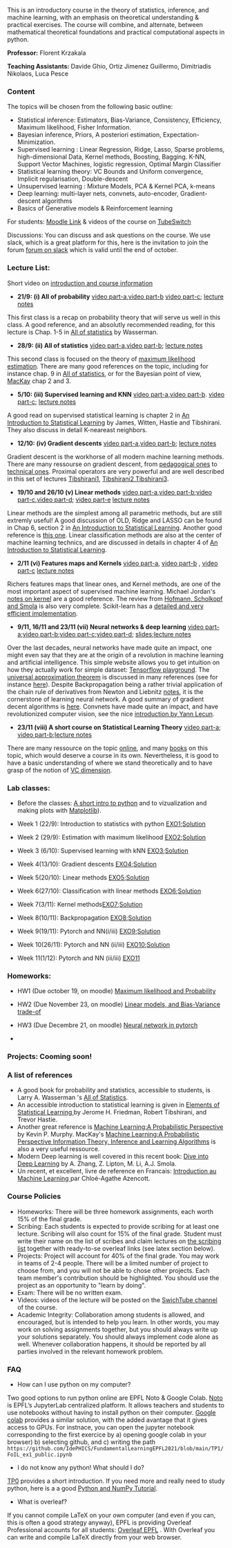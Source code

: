 This is an introductory course in the theory of statistics, inference, and machine learning, with an emphasis on theoretical understanding & practical exercises. The course will combine, and alternate, between mathematical theoretical foundations and practical computational aspects in python.

**Professor:** Florent Krzakala

**Teaching Assistants:** Davide Ghio, Ortiz Jimenez Guillermo,  Dimitriadis Nikolaos, Luca Pesce

### Content
The topics will be chosen from the following basic outline:

- Statistical inference: Estimators, Bias-Variance, Consistency, Efficiency, Maximum likelihood, Fisher Information.
- Bayesian inference, Priors, A posteriori estimation, Expectation-Minimization.
- Supervised learning : Linear Regression, Ridge, Lasso, Sparse problems, high-dimensional Data, Kernel methods, Boosting, Bagging. K-NN, Support Vector Machines, logistic regression, Optimal Margin Classifier
- Statistical learning theory: VC Bounds and Uniform convergence, Implicit regularisation, Double-descent
- Unsupervised learning : Mixture Models, PCA & Kernel PCA, k-means
- Deep learning: multi-layer nets, convnets, auto-encoder, Gradient-descent algorithms
- Basics of Generative models & Reinforcement learning


For students: [Moodle Link](https://moodle.epfl.ch/course/view.php?id=16783) & videos of the course on [TubeSwitch](https://tube.switch.ch/channels/P21dFjFlzG)

Discussions: You can discuss and ask questions on the course. We use slack, which is a great platform for this, here is the invitation to join the forum [forum on slack](https://join.slack.com/t/lecturee411-2021/shared_invite/zt-wctokqj5-Gsk8mp790JmMjDakedJArA) which is valid until the end of october.


### Lecture List:

Short video on [introduction and course information](https://tube.switch.ch/videos/OtMpZ1csbC)

* **21/9: (i) All of probability** [video part-a](https://tube.switch.ch/videos/O5cTqs2NT7),[video part-b](https://tube.switch.ch/videos/9GNFirFjRw) [video part-c](https://tube.switch.ch/videos/hg4GoRppXj); [lecture notes](https://www.overleaf.com/1222519813bdjmdjmjjpbx)
 
This first class is a recap on probability theory that will serve us well in this class. A good reference, and an absolutly recommended reading, for this lecture is Chap. 1-5 in [All of statistics](http://egrcc.github.io/docs/math/all-of-statistics.pdf) by Wasserman. 

* **28/9: (ii) All of statistics** [video part-a](https://tube.switch.ch/videos/B3r56XLIvj),[video part-b](https://tube.switch.ch/videos/BpUsMuh7p3); [lecture notes](https://www.overleaf.com/2917916729ycfdqnyjhbzp)

This second class is focused on the theory of [maximum likelihood estimation](https://en.wikipedia.org/wiki/Maximum_likelihood_estimation). There are many good references on the topic, including for instance chap. 9 in [All of statistics](http://egrcc.github.io/docs/math/all-of-statistics.pdf), or for the Bayesian point of view, [MacKay](http://www.inference.org.uk/itprnn/book.pdf) chap 2 and 3.

* **5/10: (iii) Supervised learning and KNN** [video part-a](https://tube.switch.ch/videos/y0T46zQ8Uz),[video part-b](https://tube.switch.ch/videos/WPxmNebck8). [video part-c](https://tube.switch.ch/videos/kiCjZ4fytL); [lecture notes](https://www.overleaf.com/7116425623ttfcnbvcncmt)

A good read on supervised statistical learning is chapter 2 in [An Introduction to Statistical Learning](https://www.statlearning.com/) by James, Witten, Hastie and Tibshirani. They also discuss in detail K-neareast neighbors.

* **12/10: (iv) Gradient descents**  [video part-a](https://tube.switch.ch/videos/ymhYGS5FBp),[video part-b](https://tube.switch.ch/videos/Uty6vSGfg2); [lecture notes](https://www.overleaf.com/7338629352qxyrtrjtsvnc) 

Gradient descent is the workhorse of all modern machine learning methods. There are many ressourse on gradient descent, from [pedagogical ones](https://ruder.io/optimizing-gradient-descent/) to [technical ones](https://gowerrobert.github.io/pdf/M2_statistique_optimisation/grad_conv.pdf). Proximal operators are very powerful and are well described in this set of lectures [Tibshirani1](https://www.stat.cmu.edu/~ryantibs/convexopt/lectures/grad-descent.pdf), [Tibshirani2](https://www.stat.cmu.edu/~ryantibs/convexopt/lectures/subgrad.pdf),[Tibshirani3](https://www.stat.cmu.edu/~ryantibs/convexopt/lectures/prox-grad.pdf).

* **19/10 and 26/10 (v) Linear methods** [video part-a](https://tube.switch.ch/videos/Uty6vSGfg2),[video part-b](https://tube.switch.ch/videos/GKTjPNui5i);[video part-c](https://tube.switch.ch/videos/qBtMeqUMOc),[video part-d](https://tube.switch.ch/videos/zO13qoBH8o); [video part-e](https://tube.switch.ch/videos/MzXSD93VPv)  [lecture notes](https://www.overleaf.com/project/616057accbec194c682a91d9) 

Linear methods are the simplest among all parametric methods, but are still extremly useful! A good discussion of OLD, Ridge and LASSO can be found in Chap 6, section 2 in [An Introduction to Statistical Learning](https://www.statlearning.com/). Another good reference is [this one](https://www.whitman.edu/documents/Academics/Mathematics/DeVine.pdf). Linear classification methods are also at the center of machine learning technics, and are discussed in details in chapter 4 of [An Introduction to Statistical Learning](https://www.statlearning.com/).

* **2/11 (vi) Features maps and Kernels**  [video part-a](https://tube.switch.ch/videos/MzXSD93VPv), [video part-b](https://tube.switch.ch/videos/Ds7TOUPDdf) , [video part-c](https://tube.switch.ch/videos/jI8tvckQ6v)  [lecture notes](https://www.overleaf.com/6449339267zqgbjzscxrtx) 

Richers features maps that linear ones, and Kernel methods, are one of the most important aspect of supervised machine learning. Michael Jordan's [notes on kernel](https://people.eecs.berkeley.edu/~jordan/kernels/0521813972c02_p25-46.pdf) are a good reference. The review from [Hofmann,  Scholkopf and Smola](https://arxiv.org/pdf/math/0701907.pdf) is also very complete. Scikit-learn has a [detailed and very efficient implementation](https://scikit-learn.org/stable/modules/kernel_approximation.html).

* **9/11, 16/11 and 23/11 (vii) Neural networks & deep learning**  [video part-a](https://tube.switch.ch/videos/h3MKqCh2FF);[video part-b](https://tube.switch.ch/videos/uzguAAyGwg);[video part-c](https://tube.switch.ch/videos/V8FuDNuazR);[video part-d](https://tube.switch.ch/videos/fqNb3ieuW4); [slides](https://github.com/IdePHICS/FundamentalLearningEPFL2021/blob/main/WrittenNotes/NeuralNets-lec.pdf);[lecture notes](https://www.overleaf.com/4275199117yvpktswnmhqy) 

Over the last decades, neural networks have made quite an impact, one might even say that they are at the origin of a revolution in machine learning and artificial intelligence.  This simple website allows you to get intuition on how they actually work for simple dataset: [Tensorflow playground](https://playground.tensorflow.org). The [universal approximation theorem](https://en.wikipedia.org/wiki/Universal_approximation_theorem) is discussed in many references (see for instance [here](https://ai.stackexchange.com/questions/13317/where-can-i-find-the-proof-of-the-universal-approximation-theorem/13319)). Despite Backpropagation being a rather trivial application of the chain rule of derivatives from Newton and Liebnitz [notes](https://cs.stanford.edu/~quocle/tutorial1.pdf), it is the cornerstone of learning neural network. A good summary of gradient decent algorithms is [here](https://ruder.io/optimizing-gradient-descent/). Convnets have made quite an impact, and have revolutionized computer vision, see the nice [introduction by Yann Lecun](https://www.youtube.com/watch?v=LrUYRwAJXKM).

* **23/11 (viii) A short course on Statistical Learning Theory** [video part-a](https://tube.switch.ch/videos/fqNb3ieuW4); [video part-b](https://tube.switch.ch/videos/3vDhFXNap1);[lecture notes](https://www.overleaf.com/read/vwnfvnbwqznk) 

There are many ressource on the topic [online](https://ocw.mit.edu/courses/sloan-school-of-management/15-097-prediction-machine-learning-and-statistics-spring-2012/lecture-notes/MIT15_097S12_lec14.pdf), and many [books](https://www.cs.huji.ac.il/~shais/UnderstandingMachineLearning/understanding-machine-learning-theory-algorithms.pdf) on this topic, which would deserve a course in its own. Nevertheless, it is good to have a basic understanding of where we stand theoretically and to have grasp of the notion of [VC dimension](https://en.wikipedia.org/wiki/Vapnik%E2%80%93Chervonenkis_dimension).


### Lab classes:

* Before the classes: [A short intro to python](TP0/Intro%20to%20Python.ipynb) and to vizualization and making plots with [Matplotlib](TP0/Visualization.ipynb)).

* Week 1 (22/9): Introduction to statistics with python [EXO1](https://github.com/IdePHICS/FundamentalLearningEPFL2021/blob/main/TP1/FoIL_ex1_public.ipynb);[Solution](https://github.com/IdePHICS/FundamentalLearningEPFL2021/blob/main/TP1/solution/FoIL_ex1_solved.ipynb)

* Week 2 (29/9): Estimation with maximum likelihood [EXO2](https://github.com/IdePHICS/FundamentalLearningEPFL2021/blob/main/TP2/FoIL_ex2_public.ipynb);[Solution](https://github.com/IdePHICS/FundamentalLearningEPFL2021/blob/main/TP2/solution/FoIL_ex2_solved.ipynb)

* Week 3 (6/10): Supervised learning with kNN [EXO3](https://github.com/IdePHICS/FundamentalLearningEPFL2021/blob/main/TP3/TP3_FoIL_public.ipynb);[Solution](https://github.com/IdePHICS/FundamentalLearningEPFL2021/blob/main/TP3/Solution/FoIL_TP3_solved.ipynb)

* Week 4(13/10): Gradient descents [EXO4](https://github.com/IdePHICS/FundamentalLearningEPFL2021/blob/main/TP4/FoIL_ex4_public.ipynb);[Solution](https://github.com/IdePHICS/FundamentalLearningEPFL2021/blob/main/TP4/solution/FoIL_ex4_solved.ipynb)

* Week 5(20/10): Linear methods [EXO5](https://github.com/IdePHICS/FundamentalLearningEPFL2021/blob/main/TP5/FoIL_ex5_public.ipynb);[Solution](https://github.com/IdePHICS/FundamentalLearningEPFL2021/blob/main/TP5/solution/FoIL_ex5_solved.ipynb)

* Week 6(27/10): Classification with linear methods [EXO6](https://github.com/IdePHICS/FundamentalLearningEPFL2021/blob/main/TP6/FoIL_TP6.ipynb);[Solution](https://github.com/IdePHICS/FundamentalLearningEPFL2021/blob/main/TP6/Solution/FoIL_TP6_solved.ipynb)

* Week 7(3/11): Kernel methods[EXO7](https://github.com/IdePHICS/FundamentalLearningEPFL2021/tree/main/TP7);[Solution](https://github.com/IdePHICS/FundamentalLearningEPFL2021/blob/main/TP7/Solution/FoIL_TP7_solved.ipynb)

* Week 8(10/11): Backpropagation [EXO8](https://github.com/IdePHICS/FundamentalLearningEPFL2021/tree/main/TP8);[Solution](https://github.com/IdePHICS/FundamentalLearningEPFL2021/blob/main/TP8/FoIL_TP8_sol.ipynb)

* Week 9(19/11): Pytorch and NN(i/iii) [EXO9](https://github.com/IdePHICS/FundamentalLearningEPFL2021/blob/main/TP9/Foil_TP9.ipynb);[Solution](https://github.com/IdePHICS/FundamentalLearningEPFL2021/blob/main/TP9/Foil_TP9_sol.ipynb)

* Week 10(26/11): Pytorch and NN (ii/iii) [EXO10](https://github.com/IdePHICS/FundamentalLearningEPFL2021/blob/main/TP10/Deep_Learning_Tips_and_Tricks.ipynb);[Solution](https://github.com/IdePHICS/FundamentalLearningEPFL2021/blob/main/TP10/Deep_Learning_Tips_and_Tricks_sol.ipynb)

* Week 11(1/12): Pytorch and NN (iii/iii) [EXO11](https://github.com/IdePHICS/FundamentalLearningEPFL2021/blob/main/TP11/FoIL_TP11.ipynb)

### Homeworks: 

* HW1 (Due october 19, on moodle) [Maximum likelihood and Probability](https://github.com/IdePHICS/FundamentalLearningEPFL2021/blob/main/HW/Homework1_EE411.pdf)

* HW2 (Due November 23, on moodle) [Linear models, and Bias-Variance trade-of](https://github.com/IdePHICS/FundamentalLearningEPFL2021/blob/main/HW/Homework2_EE411.pdf)

* HW3 (Due Decembre 21, on moodle) [Neural network in pytorch](https://github.com/IdePHICS/FundamentalLearningEPFL2021/blob/main/HW/EE411_hw3.pdf)
* 
### Projects: Cooming soon!

### A list of references

* A good book for probability and statistics, accessible to students, is Larry A. Wasserman 's <a href="https://www.ic.unicamp.br/~wainer/cursos/1s2013/ml/livro.pdf">All of Statistics</a>. 
* An accessible introduction to statistical learning is given in <a href="https://web.stanford.edu/~hastie/ElemStatLearn/">Elements of Statistical Learning </a> by Jerome H. Friedman, Robert Tibshirani, and Trevor Hastie. 
* Another great reference is <a href="https://www.amazon.com/Machine-Learning-Probabilistic-Perspective-Computation/dp/0262018020">Machine Learning:A Probabilistic Perspective<a/> by Kevin P. Murphy. MacKay's <a href="https://www.amazon.com/Machine-Learning-Probabilistic-Perspective-Computation/dp/0262018020">Machine Learning:A Probabilistic Perspective <a href="https://www.inference.org.uk/itprnn/book.pdf">Information Theory, Inference and Learning Algorithms</a> is also a very useful ressource.
* Modern Deep learning is well covered in this recent book:
<a href="http://d2l.ai/">Dive into Deep Learning<a/> by A. Zhang, Z. Lipton, M. Li, A.J. Smola. 
* Un recent, et excellent, livre de reference en Francais: <a href="https://www.amazon.fr/Introduction-Machine-Learning-Chloé-Agathe-Azencott/dp/2100780808">Introduction au Machine Learning </a> par Chloé-Agathe Azencott. 
  
  
### Course Policies

* Homeworks: There will be three homework assignments, each worth 15% of the final grade. 
* Scribing: Each students is expected to provide scribing for at least one lecture. Scribing will also count for 15% of the final grade.
  Student must write their name on the list of scribes and claim lectures on [the scribing list](https://docs.google.com/document/d/13N8_0I5Waz566e3IlQPDKKMZNXvGN5vQYaYAh0Dl6kk/edit?usp=sharing) together with ready-to-se overleaf links (see latex section below).   
* Projects: Project will account for 40% of the final grade. You may work in teams of 2-4 people. There will be a limited number of project to choose from, and you will not be able to chose other projects. Each team member's contribution should be highlighted. You should use the project as an opportunity to "learn by doing".
* Exam: There will be no written exam.
* Videos: videos of the lecture will be posted on the [SwichTube channel](https://tube.switch.ch/channels/P21dFjFlzG) of the course.
* Academic Integrity: Collaboration among students is allowed, and encouraged, but is intended to help you learn. In other words, you may work on solving assignments together, but you should always write up your solutions separately. You should always implement code alone as well. Whenever collaboration happens, it should be reported by all parties involved in the relevant homework problem.
 
### FAQ
* How can I use python on my computer? 
 
Two good options to run python online are EPFL Noto & Google Colab. [Noto](https://www.epfl.ch/education/educational-initiatives/cede/digitaltools/jupyter-notebooks-for-education/) is EPFL’s JupyterLab centralized platform. It allows teachers and students to use notebooks without having to install python on their computer. [Google colab](https://research.google.com/colaboratory/) provides a similar solution, with the added avantage that it gives access to GPUs. For instnace, you can open the jupyter notebook corresponding to the first exercice by a) opening google colab in your browser) b) selecting github, and  c) writing the path `https://github.com/IdePHICS/FundamentalLearningEPFL2021/blob/main/TP1/FoIL_ex1_public.ipynb`

* I do not know any python! What should I do? 

[TP0](https://github.com/IdePHICS/FundamentalLearningEPFL2021/tree/main/TP0) provides a short introduction. If you need more and really need to study python, here is a a good [Python and NumPy Tutorial](https://github.com/kuleshov/cs228-material/blob/master/tutorials/python/cs228-python-tutorial.ipynb).
 
* What is overleaf? 
 
 If you cannot compile LaTeX on your own computer (and even if you can, this is often a good strategy anyway), EPFL is providing Overleaf Professional accounts for all students: [Overleaf EPFL](https://www.overleaf.com/edu/epfl#overview) . With Overleaf you can write and compile LaTeX directly from your web browser. 

